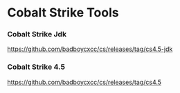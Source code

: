 # Cobalt Strike Tools


### Cobalt Strike Jdk
https://github.com/badboycxcc/cs/releases/tag/cs4.5-jdk

### Cobalt Strike 4.5 
https://github.com/badboycxcc/cs/releases/tag/cs4.5
